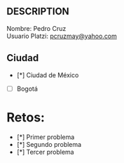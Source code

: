 ## DESCRIPTION

Nombre: Pedro Cruz  
Usuario Platzi: pcruzmay@yahoo.com 

## Ciudad
- [*] Ciudad de México
- [ ] Bogotá

# Retos:
  - [*] Primer problema
  - [*] Segundo problema
  - [*] Tercer problema
